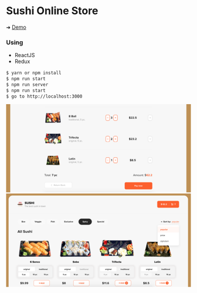 # Sushi Online Store

➜ [Demo]()

### Using
- ReactJS 
- Redux


```shell
$ yarn or npm install 
$ npm run start
$ npm run server
$ npm run start
$ go to http://localhost:3000
```
![cart](https://github.com/YKalashnikov/Sushi-Online-Store/blob/master/githubimages/cart.png)
![home](https://github.com/YKalashnikov/Sushi-Online-Store/blob/master/githubimages/home.png)
